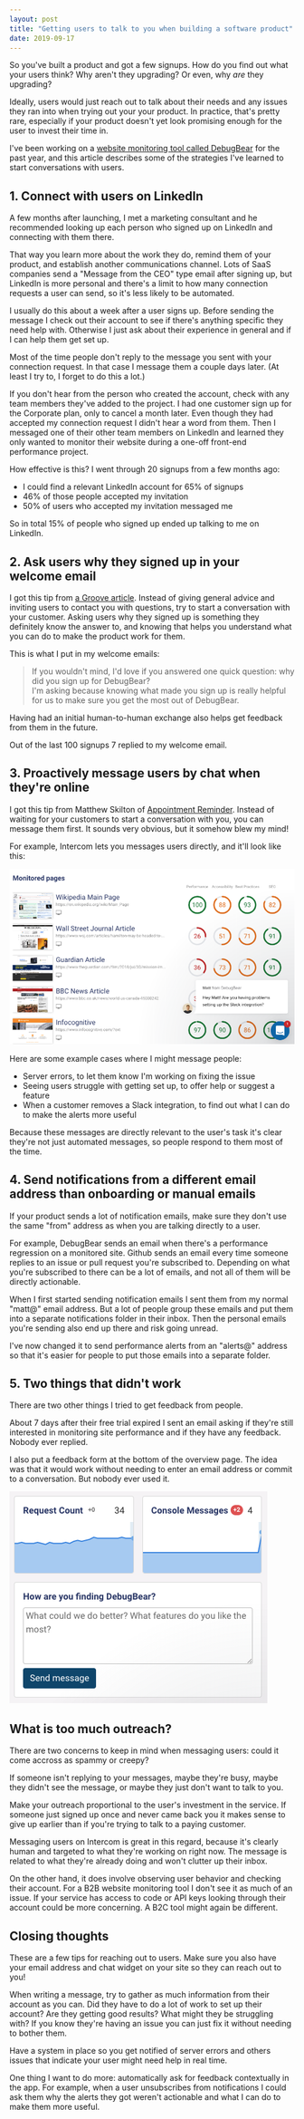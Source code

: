 ```yaml
---
layout: post
title: "Getting users to talk to you when building a software product"
date: 2019-09-17
---
```


So you've built a product and got a few signups. How do you find out what your users think? Why aren't they upgrading? Or even, why *are* they upgrading?

Ideally, users would just reach out to talk about their needs and any issues they ran into when trying out your your product. In practice, that's pretty rare, especially if your product doesn't yet look promising enough for the user to invest their time in.

I've been working on a [website monitoring tool called DebugBear](https://www.debugbear.com) for the past year, and this article describes some of the strategies I've learned to start conversations with users.

## 1. Connect with users on LinkedIn

A few months after launching, I met a marketing consultant and he recommended looking up each person who signed up on LinkedIn and connecting with them there.

That way you learn more about the work they do, remind them of your product, and establish another communications channel. Lots of SaaS companies send a "Message from the CEO" type email after signing up, but LinkedIn is more personal and there's a limit to how many connection requests a user can send, so it's less likely to be automated.

I usually do this about a week after a user signs up. Before sending the message I check out their account to see if there's anything specific they need help with. Otherwise I just ask about their experience in general and if I can help them get set up.

Most of the time people don't reply to the message you sent with your connection request. In that case I message them a couple days later. (At least I try to, I forget to do this a lot.)

If you don't hear from the person who created the account, check with any team members they've added to the project. I had one customer sign up for the Corporate plan, only to cancel a month later. Even though they had accepted my connection request I didn't hear a word from them. Then I messaged one of their other team members on LinkedIn and learned they only wanted to monitor their website during a one-off front-end performance project.

How effective is this? I went through 20 signups from a few months ago: 

- I could find a relevant LinkedIn account for 65% of signups
- 46% of those people accepted my invitation
- 50% of users who accepted my invitation messaged me

So in total 15% of people who signed up ended up talking to me on LinkedIn.

## 2. Ask users why they signed up in your welcome email

I got this tip from [a Groove article](https://www.groovehq.com/blog/email-onboarding-optimization). Instead of giving general advice and inviting users to contact you with questions, try to start a conversation with your customer. Asking users why they signed up is something they definitely know the answer to, and knowing that helps you understand what you can do to make the product work for them.

This is what I put in my welcome emails:

> If you wouldn't mind, I'd love if you answered one quick question: why did you sign up for DebugBear?  
> I'm asking because knowing what made you sign up is really helpful for us to make sure you get
the most out of DebugBear.

Having had an initial human-to-human exchange also helps get feedback from them in the future.

Out of the last 100 signups 7 replied to my welcome email.

## 3. Proactively message users by chat when they're online

I got this tip from Matthew Skilton of [Appointment Reminder](https://appointmentreminder.com/). Instead of waiting for your customers to start a conversation with you, you can message them first. It sounds very obvious, but it somehow blew my mind!

For example, Intercom lets you messages users directly, and it'll look like this:

![](/img/blog/talking-to-users/intercom-message.png)

Here are some example cases where I might message people:

- Server errors, to let them know I'm working on fixing the issue
- Seeing users struggle with getting set up, to offer help or suggest a feature
- When a customer removes a Slack integration, to find out what I can do to make the alerts more useful

Because these messages are directly relevant to the user's task it's clear they're not just automated messages, so people respond to them most of the time.

## 4. Send notifications from a different email address than onboarding or manual emails

If your product sends a lot of notification emails, make sure they don't use the same "from" address as when you are talking directly to a user.

For example, DebugBear sends an email when there's a performance regression on a monitored site. Github sends an email every time someone replies to an issue or pull request you're subscribed to. Depending on what you're subscribed to there can be a lot of emails, and not all of them will be directly actionable.

When I first started sending notification emails I sent them from my normal "matt@" email address. But a lot of people group these emails and put them into a separate notifications folder in their inbox. Then the personal emails you're sending also end up there and risk going unread.

I've now changed it to send performance alerts from an "alerts@" address so that it's easier for people to put those emails into a separate folder.

## 5. Two things that didn't work

There are two other things I tried to get feedback from people.

About 7 days after their free trial expired I sent an email asking if they're still interested in monitoring site performance and if they have any feedback. Nobody ever replied.

I also put a feedback form at the bottom of the overview page. The idea was that it would work without needing to enter an email address or commit to a conversation. But nobody ever used it.

![](/img/blog/talking-to-users/feedback-form.png)

## What is too much outreach?

There are two concerns to keep in mind when messaging users: could it come accross as spammy or creepy?

If someone isn't replying to your messages, maybe they're busy, maybe they didn't see the message, or maybe they just don't want to talk to you.

Make your outreach proportional to the user's investment in the service. If someone just signed up once and never came back you it makes sense to give up earlier than if you're trying to talk to a paying customer.

Messaging users on Intercom is great in this regard, because it's clearly human and targeted to what they're working on right now. The message is related to what they're already doing and won't clutter up their inbox.

On the other hand, it does involve observing user behavior and checking their account. For a B2B website monitoring tool I don't see it as much of an issue. If your service has access to code or API keys looking through their account could be more concerning. A B2C tool might again be different.

## Closing thoughts

These are a few tips for reaching out to users. Make sure you also have your email address and chat widget on your site so they can reach out to you!

When writing a message, try to gather as much information from their account as you can. Did they have to do a lot of work to set up their account? Are they getting good results? What might they be struggling with? If you know they're having an issue you can just fix it without needing to bother them.

Have a system in place so you get notified of server errors and others issues that indicate your user might need help in real time.

One thing I want to do more: automatically ask for feedback contextually in the app. For example, when a user unsubscribes from notifications I could ask them why the alerts they got weren't actionable and what I can do to make them more useful.


